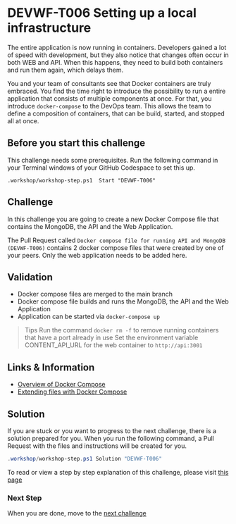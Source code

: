 # DEVWF-T006 Setting up a local infrastructure

The entire application is now running in containers. Developers gained a lot of speed with development, but they also notice that changes often occur in both WEB and API. When this happens, they need to build both containers and run them again, which delays them. 

You and your team of consultants see that Docker containers are truly embraced. You find the time right to introduce the possibility to run a entire application that consists of multiple components at once. For that, you introduce `docker-compose` to the DevOps team. This allows the team to define a composition of containers, that can be build, started, and stopped all at once.

## Before you start this challenge

This challenge needs some prerequisites. Run the following command in your Terminal windows of your GitHub Codespace to set this up.
```
.workshop/workshop-step.ps1  Start "DEVWF-T006"
```

## Challenge 

In this challenge you are going to create a new Docker Compose file that contains the MongoDB, the API and the Web Application. 

The Pull Request called `Docker compose file for running API and MongoDB (DEVWF-T006)` contains 2 docker compose files that were created by one of your peers. Only the web application needs to be added here. 

## Validation 

* Docker compose files are merged to the main branch
* Docker compose file builds and runs the MongoDB, the API and the Web Application
* Application can be started via `docker-compose up`

> Tips
> Run the command `docker rm -f` to remove running containers that have a port already in use
> Set the environment variable CONTENT_API_URL for the web container to `http://api:3001`

## Links & Information

* [Overview of Docker Compose](https://docs.docker.com/compose/)
* [Extending files with Docker Compose](https://docs.docker.com/compose/extends/)

## Solution

If you are stuck or you want to progress to the next challenge, there is a solution prepared for you. When you run the following command, a Pull Request with the files and instructions will be created for you. 

```powershell
.workshop/workshop-step.ps1 Solution "DEVWF-T006"
```

To read or view a step by step explanation of this challenge, please visit [this page](/Challenges/Module1-ImprovingDeveloperFlow/Step-By-Step/DEVWF-T006-SBS.md)

### Next Step
When you are done, move to the [next challenge](DEVWF-T007.md)